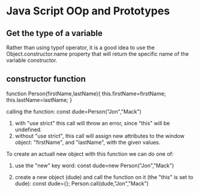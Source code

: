 # Java Script OOp and Prototypes

## Get the type of a variable

Rather than using typof operator, it is a good idea to use the Object.constructor.name property that will return the specific name of the variable constructor.

## constructor function
function Person(firstName,lastName){
 this.firstName=firstName;
 this.lastName=lastName;
 }
 
 calling the function:
 const dude=Person("Jon","Mack")
 1) with "use strict" this call will throw an error, since "this" will be undefined.
 2) without "use strict", this call will assign new attributes to the window object: "firstName", and "lastName", with the given values.
 
 To create an actuall new object with this function we can do one of:
 1) use the "new" key word:
 const dude=new Person("Jon","Mack")
 
 2) create a new object (dude) and call the function on it (the "this" is set to dude):
 const dude={};
 Person.call(dude,"Jon","Mack")
